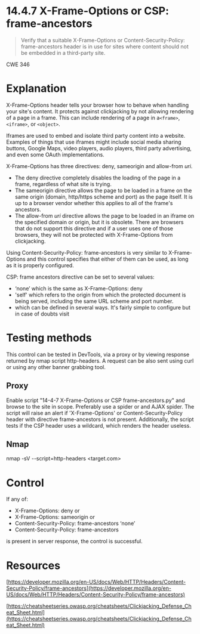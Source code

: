 # 14.4.7 X-Frame-Options or CSP: frame-ancestors

> Verify that a suitable X-Frame-Options or Content-Security-Policy: frame-ancestors header is in use for sites where content should not be embedded in a third-party site.

CWE 346

# Explanation

X-Frame-Options header tells your browser how to behave when handling your site's content. It protects against clickjacking by not allowing rendering of a page in a frame. This can include rendering of a page in a`<frame>`,`<iframe>`, or `<object>`.

Iframes are used to embed and isolate third party content into a website. Examples of things that use iframes might include social media sharing buttons, Google Maps, video players, audio players, third party advertising, and even some OAuth implementations.

X-Frame-Options has three directives: deny, sameorigin and allow-from *uri*.

- The deny directive completely disables the loading of the page in a frame, regardless of what site is trying.
- The sameorigin directive allows the page to be loaded in a frame on the same origin (domain, http/https scheme and port) as the page itself. It is up to a browser vendor whether this applies to all of the frame's ancestors.
- The allow-from *uri* directive allows the page to be loaded in an iframe on the specified domain or origin, but it is obsolete. There are browsers that do not support this directive and if a user uses one of those browsers, they will not be protected with X-Frame-Options from clickjacking.

Using Content-Security-Policy: frame-ancestors is very similar to X-Frame-Options and this control specifies that either of them can be used, as long as it is properly configured.

CSP: frame ancestors directive can be set to several values:

- ‘none’ which is the same as X-Frame-Options: deny
- 'self' which refers to the origin from which the protected document is being served, including the same URL scheme and port number.
- <source> which can be defined in several ways. It's fairly simple to configure but in case of doubts visit

# Testing methods

This control can be tested in DevTools, via a proxy or by viewing response returned by nmap script http-headers. A request can be also sent using curl or using any other banner grabbing tool. 

## Proxy

Enable script "14-4-7 X-Frame-Options or CSP frame-ancestors.py" and browse to the site in scope. Preferably use a spider or and AJAX spider. The script will raise an alert if 'X-Frame-Options' or Content-Security-Policy header with directive frame-ancestors is not present. Additionally, the script tests if the CSP header uses a wildcard, which renders the header useless.

## Nmap

nmap -sV --script=http-headers <target.com>

# Control

If any of:

- X-Frame-Options: deny or
- X-Frame-Options: sameorigin or
- Content-Security-Policy: frame-ancestors ‘none’
- Content-Security-Policy: frame-ancestors <source>

is present in server response, the control is successful.

# Resources

[https://developer.mozilla.org/en-US/docs/Web/HTTP/Headers/Content-Security-Policy/frame-ancestors](https://developer.mozilla.org/en-US/docs/Web/HTTP/Headers/Content-Security-Policy/frame-ancestors)

[https://cheatsheetseries.owasp.org/cheatsheets/Clickjacking_Defense_Cheat_Sheet.html](https://cheatsheetseries.owasp.org/cheatsheets/Clickjacking_Defense_Cheat_Sheet.html)